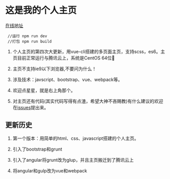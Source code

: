 # 这是我的个人主页

[在线地址](http://www.jayzangwill.cn/)

     //运行 npm run dev
     //打包 npm run build
    
1. 个人主页的第四次大更新，用vue-cli搭建的多页面主页，支持scss，es6。主页目前正常运行与腾讯云上，系统是CentOS 64位:tada:

3. 主页不支持ie9以下浏览器,不要问为什么！

4. 涉及技术：javscript、bootstrap、vue、webpack等。

5. 欢迎点星星，就是右上角那个。

6. 对主页还有代码(其实代码写得有点渣，希望大神不吝赐教)有什么建议的欢迎在[issues](https://github.com/JayZangwill/JayZangwill.github.io/issues)提出来。

## 更新历史

1. 第一个版本：用简单的html、css、javascript搭建的个人主页。

2. 引入了bootstrap和grunt

3. 引入了angular将grunt改为glup，并且主页搬迁到了腾讯云上

4. 将angular和gulp改为vue和webpack
